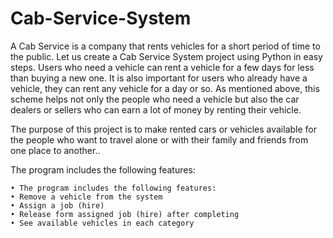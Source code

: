 # Cab-Service-System

A Cab Service is a company that rents vehicles for a short period of time to the public. Let us create a Cab Service System project using Python in easy steps. Users who need a vehicle can rent a vehicle for a few days for less than buying a new one. It is also important for users who already have a vehicle, they can rent any vehicle for a day or so. As mentioned above, this scheme helps not only the people who need a vehicle but also the car dealers or sellers who can earn a lot of money by renting their vehicle.

The purpose of this project is to make rented cars or vehicles available for the people who want to travel alone or with their family and friends from one place to another..

The program includes the following features:

    • The program includes the following features:
    • Remove a vehicle from the system
    • Assign a job (hire)
    • Release form assigned job (hire) after completing
    • See available vehicles in each category
    
    
 
